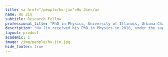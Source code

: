 ```yaml
---
title: <a href="/people/hu-jin">Hu Jin</a>
name: Hu Jin
subtitle: Research Fellow
professional_title: "PhD in Physics, University of Illinois, Urbana-Champaign"  # Joined professional titles
description: "Hu Jin received his PhD in Physics in 2018, under the supervision of Professor Jun S. Song in the Department of Physics and Center for the Physics of Living Cells at the University of Illinois, Urbana-Champaign. During his doctoral training, Hu has conducted both computational physics research modeling chromatin structure and bioinformatics research studying stem cell and cancer biology. His PhD thesis focused on developing quantitative computational methods for unraveling the principles guiding nucleosome positioning. In the Park Lab, he is working on development and application of computational methods for integration of three-dimensional chromosomal interaction data with DNA mutation data."
layout: product
academic: 1
image: /img/people/hu-jin.jpg
hide_footer: true
---
```

